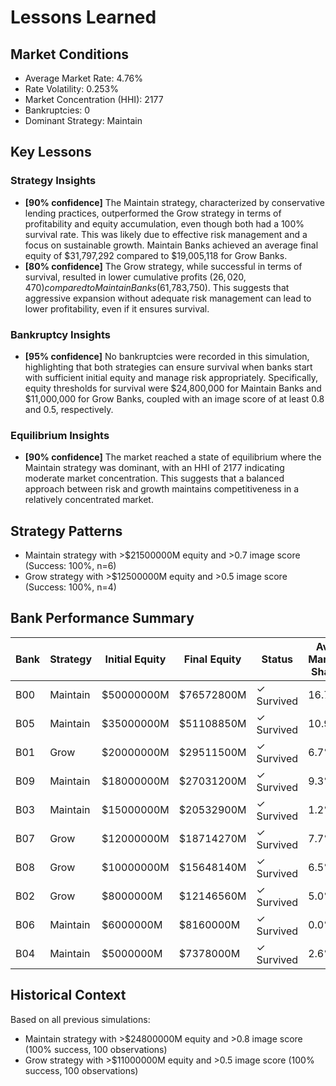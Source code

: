 # Lessons Learned

## Market Conditions
- Average Market Rate: 4.76%
- Rate Volatility: 0.253%
- Market Concentration (HHI): 2177
- Bankruptcies: 0
- Dominant Strategy: Maintain

## Key Lessons

### Strategy Insights
- **[90% confidence]** The Maintain strategy, characterized by conservative lending practices, outperformed the Grow strategy in terms of profitability and equity accumulation, even though both had a 100% survival rate. This was likely due to effective risk management and a focus on sustainable growth. Maintain Banks achieved an average final equity of $31,797,292 compared to $19,005,118 for Grow Banks.
- **[80% confidence]** The Grow strategy, while successful in terms of survival, resulted in lower cumulative profits ($26,020,470) compared to Maintain Banks ($61,783,750). This suggests that aggressive expansion without adequate risk management can lead to lower profitability, even if it ensures survival.

### Bankruptcy Insights
- **[95% confidence]** No bankruptcies were recorded in this simulation, highlighting that both strategies can ensure survival when banks start with sufficient initial equity and manage risk appropriately. Specifically, equity thresholds for survival were $24,800,000 for Maintain Banks and $11,000,000 for Grow Banks, coupled with an image score of at least 0.8 and 0.5, respectively.

### Equilibrium Insights
- **[90% confidence]** The market reached a state of equilibrium where the Maintain strategy was dominant, with an HHI of 2177 indicating moderate market concentration. This suggests that a balanced approach between risk and growth maintains competitiveness in a relatively concentrated market.

## Strategy Patterns
- Maintain strategy with >$21500000M equity and >0.7 image score (Success: 100%, n=6)
- Grow strategy with >$12500000M equity and >0.5 image score (Success: 100%, n=4)

## Bank Performance Summary
| Bank | Strategy | Initial Equity | Final Equity | Status | Avg Market Share |
|------|----------|----------------|--------------|--------|------------------|
| B00 | Maintain | $50000000M | $76572800M | ✓ Survived | 16.7% |
| B05 | Maintain | $35000000M | $51108850M | ✓ Survived | 10.9% |
| B01 | Grow | $20000000M | $29511500M | ✓ Survived | 6.7% |
| B09 | Maintain | $18000000M | $27031200M | ✓ Survived | 9.3% |
| B03 | Maintain | $15000000M | $20532900M | ✓ Survived | 1.2% |
| B07 | Grow | $12000000M | $18714270M | ✓ Survived | 7.7% |
| B08 | Grow | $10000000M | $15648140M | ✓ Survived | 6.5% |
| B02 | Grow | $8000000M | $12146560M | ✓ Survived | 5.0% |
| B06 | Maintain | $6000000M | $8160000M | ✓ Survived | 0.0% |
| B04 | Maintain | $5000000M | $7378000M | ✓ Survived | 2.6% |

## Historical Context
Based on all previous simulations:
- Maintain strategy with >$24800000M equity and >0.8 image score (100% success, 100 observations)
- Grow strategy with >$11000000M equity and >0.5 image score (100% success, 100 observations)